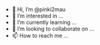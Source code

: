 - 👋 Hi, I’m @pinki2mau
- 👀 I’m interested in ...
- 🌱 I’m currently learning ...
- 💞️ I’m looking to collaborate on ...
- 📫 How to reach me ...

<!---
pinki2mau/pinki2mau is a ✨ special ✨ repository because its `README.md` (this file) appears on your GitHub profile.
You can click the Preview link to take a look at your changes.
--->
